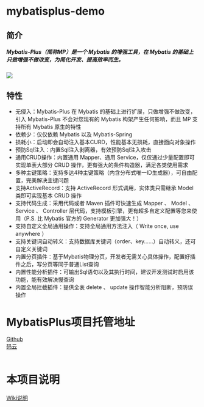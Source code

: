 # mybatisplus-demo

## 简介
#####	Mybatis-Plus（简称MP）是一个 Mybatis 的增强工具，在 Mybatis 的基础上只做增强不做改变，为简化开发、提高效率而生。
![](https://camo.githubusercontent.com/3d67be2af6a9957682b856322592b40d51661fc2/687474703a2f2f6769742e6f736368696e612e6e65742f75706c6f6164732f696d616765732f323031362f303832342f3231313633395f34643933316537665f31323236302e706e67)


## 特性

<ul>
<li>无侵入：Mybatis-Plus 在 Mybatis 的基础上进行扩展，只做增强不做改变，引入 Mybatis-Plus 不会对您现有的 Mybatis 构架产生任何影响，而且 MP 支持所有 Mybatis 原生的特性</li>
<li>依赖少：仅仅依赖 Mybatis 以及 Mybatis-Spring</li>
<li>损耗小：启动即会自动注入基本CURD，性能基本无损耗，直接面向对象操作</li>
<li>预防Sql注入：内置Sql注入剥离器，有效预防Sql注入攻击</li>
<li>通用CRUD操作：内置通用 Mapper、通用 Service，仅仅通过少量配置即可实现单表大部分 CRUD 操作，更有强大的条件构造器，满足各类使用需求</li>
<li>多种主键策略：支持多达4种主键策略（内含分布式唯一ID生成器），可自由配置，完美解决主键问题</li>
<li>支持ActiveRecord：支持 ActiveRecord 形式调用，实体类只需继承 Model 类即可实现基本 CRUD 操作</li>
<li>支持代码生成：采用代码或者 Maven 插件可快速生成 Mapper 、 Model 、 Service 、 Controller 层代码，支持模板引擎，更有超多自定义配置等您来使用（P.S. 比 Mybatis 官方的 Generator 更加强大！）</li>
<li>支持自定义全局通用操作：支持全局通用方法注入（ Write once, use anywhere ）</li>
<li>支持关键词自动转义：支持数据库关键词（order、key……）自动转义，还可自定义关键词</li>
<li>内置分页插件：基于Mybatis物理分页，开发者无需关心具体操作，配置好插件之后，写分页等同于普通List查询</li>
<li>内置性能分析插件：可输出Sql语句以及其执行时间，建议开发测试时启用该功能，能有效解决慢查询</li>
<li>内置全局拦截插件：提供全表 delete 、 update 操作智能分析阻断，预防误操作</li>
</ul>


# MybatisPlus项目托管地址

[Github](https://github.com/baomidou/mybatis-plus) <br>
[码云](https://gitee.com/baomidou/mybatis-plus)
<br><br>

# 本项目说明
[Wiki说明](https://github.com/wang125631/mybatisplus-demo/wiki)
